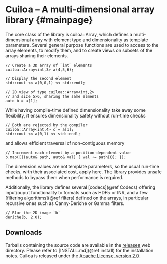 # Cuiloa – A multi-dimensional array library	{#mainpage}

The core class of the library is cuiloa::Array, which defines a
multi-dimensional array with element type and dimensionality as template
parameters. Several general purpose functions are used to access
to the array elements, to modify them, and to create views on subsets
of the arrays sharing their elements.

~~~
// Create a 3D array of `int` elements
cuiloa::Array<int,3> a(4,5,6);

// Display the second element
std::cout << a(0,0,1) << std::endl;

// 2D view of type cuiloa::Array<int,2>
// and size 5×6, sharing the same elments
auto b = a[1];
~~~

While having compile-time defined dimensionality take away some
flexibility, it ensures dimensionality safety without run-time checks

~~~
// Both are rejected by the compiler
cuiloa::Array<int,4> c = a[1];
std::cout << a(0,1) << std::endl;
~~~

and allows efficient traversal of non-contiguous memory

~~~
// Increment each element by a position-dependent value
b.map([](auto& path, auto& val) { val += path[0]; });
~~~

The dimension values are not template parameters, so the usual run-time
checks, with their associated cost, apply here. The library provides
unsafe methods to bypass them when performance is required.

Additionally, the library defines several [codecs](@ref Codecs) offering
input/ouput functionality to formats such as HDF5 or INR, and a few
[filtering algorithms](@ref filters) defined on the arrays, in particular
recursive ones such as Canny-Deriche or Gamma filters.

~~~
// Blur the 2D image `b`
deriche(b, 2.0);
~~~

## Downloads

Tarballs containing the source code are available in the
[releases](http://emilien.tlapale.com/data/cuiloa) web directory.
Please refer to [INSTALL.md](@ref install) for the installation notes.
Cuiloa is released under the
[Apache License, version 2.0](http://www.apache.org/licenses/LICENSE-2.0).
